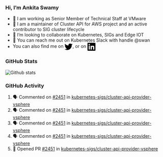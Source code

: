 ### Hi, I’m Ankita Swamy

- 💼 I am working as Senior Member of Technical Staff at VMware
- 👀 I am a maintainer of Cluster API for AWS project and an active contributor to SIG cluster lifecycle
- 💞️ I’m looking to collaborate on Kubernetes, SIGs and Edge IOT
- 💬 You can reach me out on Kubernetes Slack with handle @swan
- You can also find me on <a href="https://twitter.com/SwamyAnkita" target="blank"><img align="center" src="https://raw.githubusercontent.com/Ankitasw/Ankitasw/master/svg/twitter.svg" alt="Ankitasw" height="25" width="25" color="#1DA1f2" /></a>, or on <a href="https://www.linkedin.com/in/Ankitaswamy/" target="blank"><img align="center" src="https://raw.githubusercontent.com/Ankitasw/Ankitasw/master/svg/linkedin.svg" alt="Ankitasw" height="25" width="25" /></a>

### GitHub Stats
![Github stats](https://github-readme-stats.vercel.app/api?username=Ankitasw&count_private=true&show_icons=true&theme=tokyonight)

### GitHub Activity 
<!--START_SECTION:activity-->
1. 🗣 Commented on [#2451](https://github.com/kubernetes-sigs/cluster-api-provider-vsphere/pull/2451#issuecomment-1772131137) in [kubernetes-sigs/cluster-api-provider-vsphere](https://github.com/kubernetes-sigs/cluster-api-provider-vsphere)
2. 🗣 Commented on [#2451](https://github.com/kubernetes-sigs/cluster-api-provider-vsphere/pull/2451#issuecomment-1771398307) in [kubernetes-sigs/cluster-api-provider-vsphere](https://github.com/kubernetes-sigs/cluster-api-provider-vsphere)
3. 🗣 Commented on [#2451](https://github.com/kubernetes-sigs/cluster-api-provider-vsphere/pull/2451#issuecomment-1771397864) in [kubernetes-sigs/cluster-api-provider-vsphere](https://github.com/kubernetes-sigs/cluster-api-provider-vsphere)
4. 🗣 Commented on [#2451](https://github.com/kubernetes-sigs/cluster-api-provider-vsphere/pull/2451#issuecomment-1771104692) in [kubernetes-sigs/cluster-api-provider-vsphere](https://github.com/kubernetes-sigs/cluster-api-provider-vsphere)
5. 💪 Opened PR [#2451](https://github.com/kubernetes-sigs/cluster-api-provider-vsphere/pull/2451) in [kubernetes-sigs/cluster-api-provider-vsphere](https://github.com/kubernetes-sigs/cluster-api-provider-vsphere)
<!--END_SECTION:activity-->
